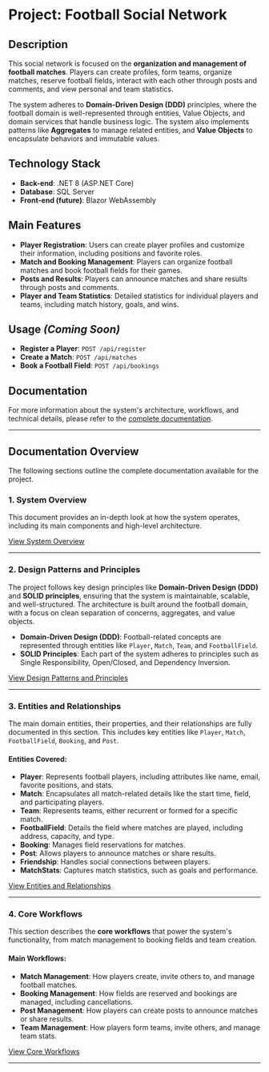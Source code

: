 # **Project: Football Social Network**

## **Description**

This social network is focused on the **organization and management of football matches**. Players can create profiles, form teams, organize matches, reserve football fields, interact with each other through posts and comments, and view personal and team statistics.

The system adheres to **Domain-Driven Design (DDD)** principles, where the football domain is well-represented through entities, Value Objects, and domain services that handle business logic. The system also implements patterns like **Aggregates** to manage related entities, and **Value Objects** to encapsulate behaviors and immutable values.

## **Technology Stack**

- **Back-end**: .NET 8 (ASP.NET Core)
- **Database**: SQL Server
- **Front-end (future)**: Blazor WebAssembly

## **Main Features**

- **Player Registration**: Users can create player profiles and customize their information, including positions and favorite roles.
- **Match and Booking Management**: Players can organize football matches and book football fields for their games.
- **Posts and Results**: Players can announce matches and share results through posts and comments.
- **Player and Team Statistics**: Detailed statistics for individual players and teams, including match history, goals, and wins.

## **Usage** _(Coming Soon)_

- **Register a Player**: `POST /api/register`
- **Create a Match**: `POST /api/matches`
- **Book a Football Field**: `POST /api/bookings`

## **Documentation**

For more information about the system's architecture, workflows, and technical details, please refer to the [complete documentation](docs/index.md).

---

## **Documentation Overview**

The following sections outline the complete documentation available for the project.

### **1. System Overview**

This document provides an in-depth look at how the system operates, including its main components and high-level architecture.

[View System Overview](./docs/system-overview.md)

---

### **2. Design Patterns and Principles**

The project follows key design principles like **Domain-Driven Design (DDD)** and **SOLID principles**, ensuring that the system is maintainable, scalable, and well-structured. The architecture is built around the football domain, with a focus on clean separation of concerns, aggregates, and value objects.

- **Domain-Driven Design (DDD)**: Football-related concepts are represented through entities like `Player`, `Match`, `Team`, and `FootballField`.
- **SOLID Principles**: Each part of the system adheres to principles such as Single Responsibility, Open/Closed, and Dependency Inversion.

[View Design Patterns and Principles](./docs/design-patterns-and-principles.md)

---

### **3. Entities and Relationships**

The main domain entities, their properties, and their relationships are fully documented in this section. This includes key entities like `Player`, `Match`, `FootballField`, `Booking`, and `Post`.

#### **Entities Covered**:

- **Player**: Represents football players, including attributes like name, email, favorite positions, and stats.
- **Match**: Encapsulates all match-related details like the start time, field, and participating players.
- **Team**: Represents teams, either recurrent or formed for a specific match.
- **FootballField**: Details the field where matches are played, including address, capacity, and type.
- **Booking**: Manages field reservations for matches.
- **Post**: Allows players to announce matches or share results.
- **Friendship**: Handles social connections between players.
- **MatchStats**: Captures match statistics, such as goals and performance.

[View Entities and Relationships](./docs/entities-and-relationships.md)

---

### **4. Core Workflows**

This section describes the **core workflows** that power the system's functionality, from match management to booking fields and team creation.

#### **Main Workflows**:

- **Match Management**: How players create, invite others to, and manage football matches.
- **Booking Management**: How fields are reserved and bookings are managed, including cancellations.
- **Post Management**: How players can create posts to announce matches or share results.
- **Team Management**: How players form teams, invite others, and manage team stats.

[View Core Workflows](./docs/core-workflows.md)

---
